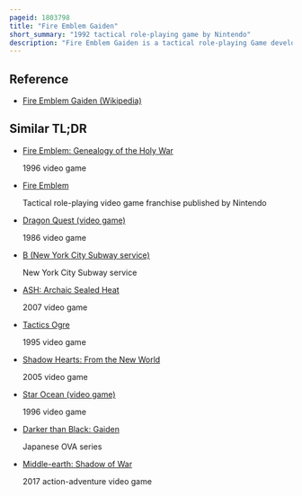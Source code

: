 ```yaml
---
pageid: 1803798
title: "Fire Emblem Gaiden"
short_summary: "1992 tactical role-playing game by Nintendo"
description: "Fire Emblem Gaiden is a tactical role-playing Game developed by intelligent Systems and published by Nintendo for the Famicom. It is the second Installment in the Fire Emblem Series and the last to be developed for the Famicom. It builds on the fundamental turn-based Strategy Gameplay of the previous Title while including new Elements such as a navigable Overworld. Set in the same World as its Predecessor, Fire Emblem: Shadow Dragon and the Blade of Light, Gaiden follows the Battles of two opposing Armies on the Continent of Valentia, which is torn apart by political Strife involving the Princess Celica and her Childhood Friend Alm."
---
```


## Reference

- [Fire Emblem Gaiden (Wikipedia)](https://en.wikipedia.org/?curid=1803798)

## Similar TL;DR

- [Fire Emblem: Genealogy of the Holy War](/tldr/en/fire-emblem-genealogy-of-the-holy-war)

  1996 video game

- [Fire Emblem](/tldr/en/fire-emblem)

  Tactical role-playing video game franchise published by Nintendo

- [Dragon Quest (video game)](/tldr/en/dragon-quest-video-game)

  1986 video game

- [B (New York City Subway service)](/tldr/en/b-new-york-city-subway-service)

  New York City Subway service

- [ASH: Archaic Sealed Heat](/tldr/en/ash-archaic-sealed-heat)

  2007 video game

- [Tactics Ogre](/tldr/en/tactics-ogre)

  1995 video game

- [Shadow Hearts: From the New World](/tldr/en/shadow-hearts-from-the-new-world)

  2005 video game

- [Star Ocean (video game)](/tldr/en/star-ocean-video-game)

  1996 video game

- [Darker than Black: Gaiden](/tldr/en/darker-than-black-gaiden)

  Japanese OVA series

- [Middle-earth: Shadow of War](/tldr/en/middle-earth-shadow-of-war)

  2017 action-adventure video game
